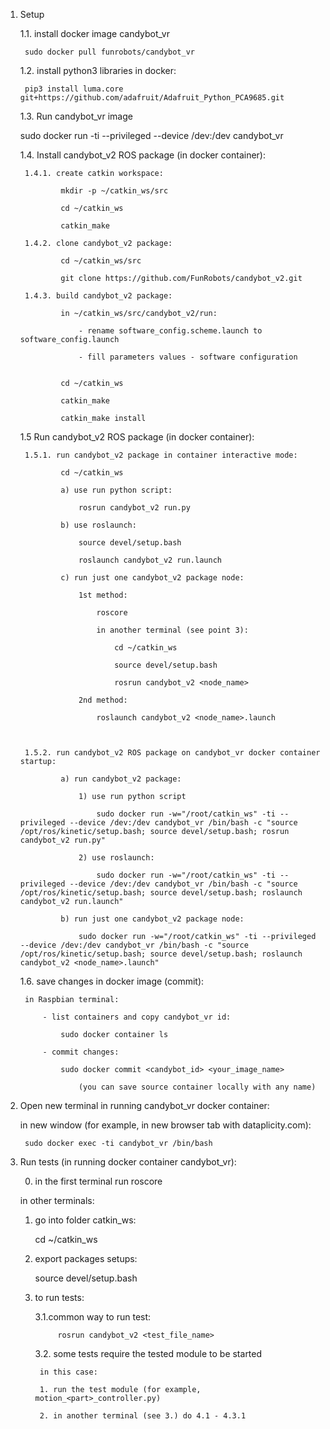 1. Setup

	1.1. install docker image candybot_vr
	
		sudo docker pull funrobots/candybot_vr
		
	1.2. install python3 libraries in docker:
		
		pip3 install luma.core git+https://github.com/adafruit/Adafruit_Python_PCA9685.git
		

	1.3. Run candybot_vr image

	sudo docker run -ti --privileged --device /dev:/dev candybot_vr
	
	1.4. Install candybot_v2 ROS package (in docker container):
	
		1.4.1. create catkin workspace:
		
				mkdir -p ~/catkin_ws/src
			
				cd ~/catkin_ws
			
				catkin_make
	
		1.4.2. clone candybot_v2 package:
				
				cd ~/catkin_ws/src
		
				git clone https://github.com/FunRobots/candybot_v2.git
				
		1.4.3. build candybot_v2 package:
				
				in ~/catkin_ws/src/candybot_v2/run:
					
					- rename software_config.scheme.launch to software_config.launch
					
					- fill parameters values - software configuration
				
				
				cd ~/catkin_ws
				
				catkin_make
				
				catkin_make install
				
	1.5 Run candybot_v2 ROS package (in docker container):
		
		1.5.1. run candybot_v2 package in container interactive mode:
	
				cd ~/catkin_ws
				
				a) use run python script:
					
					rosrun candybot_v2 run.py
					
				b) use roslaunch:
				
					source devel/setup.bash
				
					roslaunch candybot_v2 run.launch
	
				c) run just one candybot_v2 package node:
				
					1st method:
					
						roscore
		
						in another terminal (see point 3):
			
							cd ~/catkin_ws
			
							source devel/setup.bash
			
							rosrun candybot_v2 <node_name>
							
					2nd method:
					
						roslaunch candybot_v2 <node_name>.launch		
					
				
					
		1.5.2. run candybot_v2 ROS package on candybot_vr docker container startup:
				
				a) run candybot_v2 package:
					
					1) use run python script
				
						sudo docker run -w="/root/catkin_ws" -ti --privileged --device /dev:/dev candybot_vr /bin/bash -c "source /opt/ros/kinetic/setup.bash; source devel/setup.bash; rosrun candybot_v2 run.py"
						
					2) use roslaunch:
						
						sudo docker run -w="/root/catkin_ws" -ti --privileged --device /dev:/dev candybot_vr /bin/bash -c "source /opt/ros/kinetic/setup.bash; source devel/setup.bash; roslaunch candybot_v2 run.launch"
				
				b) run just one candybot_v2 package node:
				
					sudo docker run -w="/root/catkin_ws" -ti --privileged --device /dev:/dev candybot_vr /bin/bash -c "source /opt/ros/kinetic/setup.bash; source devel/setup.bash; roslaunch candybot_v2 <node_name>.launch"
				
					
	1.6. save changes in docker image (commit):
		
		in Raspbian terminal:
			
			- list containers and copy candybot_vr id:
				
				sudo docker container ls
				
			- commit changes:
				
				sudo docker commit <candybot_id> <your_image_name>
				
					(you can save source container locally with any name)
					
			
3. Open new terminal in running candybot_vr docker container:

	in new window (for example, in new browser tab with dataplicity.com):
	
		sudo docker exec -ti candybot_vr /bin/bash
		
		
4. Run tests (in running docker container candybot_vr):

	0. in the first terminal run roscore
	
	in other terminals:
	
	1. go into folder catkin_ws:
	
		cd ~/catkin_ws
	
	2. export packages setups:
	
		source devel/setup.bash
		
	3. to run tests:
	
		3.1.сommon way to run test:
		
				rosrun candybot_v2 <test_file_name>
			
		3.2. some tests require the tested module to be started
		
			in this case:
		
			1. run the test module (for example, motion_<part>_controller.py)
		
			2. in another terminal (see 3.) do 4.1 - 4.3.1
